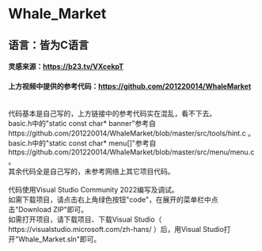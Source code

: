 # Whale_Market
## 语言：皆为C语言
#### 灵感来源：https://b23.tv/VXcekpT
#### 上方视频中提供的参考代码：https://github.com/201220014/WhaleMarket
<br>
代码基本是自己写的，上方链接中的参考代码实在混乱，看不下去。
<br>
basic.h中的"static const char* banner"参考自 https://github.com/201220014/WhaleMarket/blob/master/src/tools/hint.c 。
<br>
basic.h中的"static const char* menu[]"参考自 https://github.com/201220014/WhaleMarket/blob/master/src/menu/menu.c 。
<br>
其余代码全是自己写的，未参考网络上其它项目代码。
<br><br>
代码使用Visual Studio Community 2022编写及调试。
<br>
如需下载项目，请点击右上角绿色按钮"code"，在展开的菜单栏中点击"Download ZIP"即可。
<br>
如需打开项目，请下载项目、下载Visual Studio（ https://visualstudio.microsoft.com/zh-hans/ ）后，用Visual Studio打开"Whale_Market.sln"即可。
